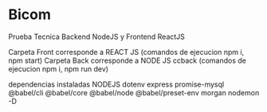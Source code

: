 # Bicom
Prueba Tecnica Backend NodeJS y Frontend ReactJS

Carpeta Front corresponde a REACT JS (comandos de ejecucion npm i, npm start) 
Carpeta Back corresponde a NODE JS ccback (comandos de ejecucion npm i, npm run dev)

dependencias instaladas NODEJS
dotenv express promise-mysql 
@babel/cli @babel/core @babel/node @babel/preset-env morgan nodemon -D

